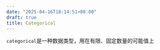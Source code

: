 ```yaml
---
date: "2025-04-16T18:14:51+08:00"
draft: true
title: Categorical
---
```


`categorical`是一种数据类型，用在有限、固定数量的可能值上
